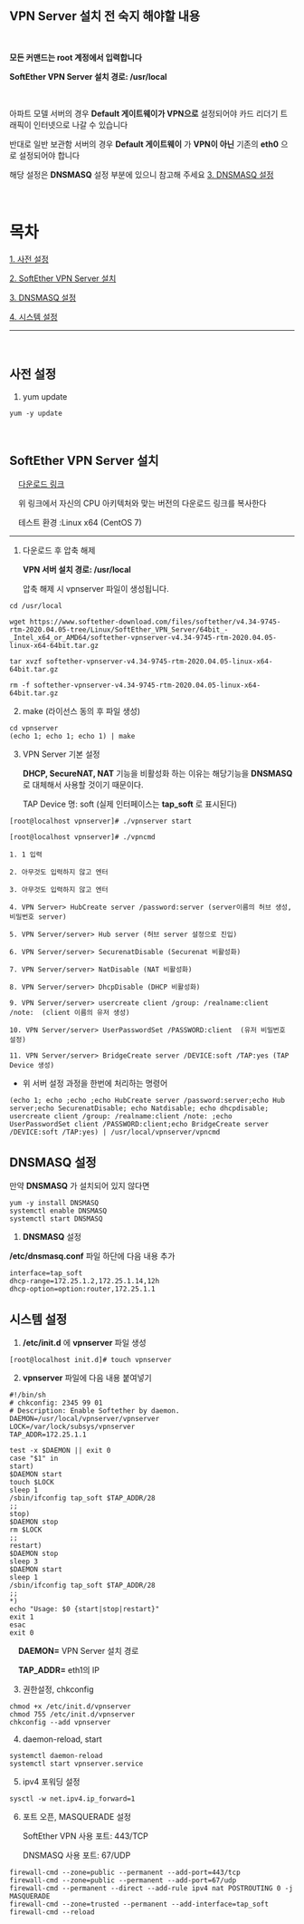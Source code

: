 ## VPN Server 설치 전 숙지 해야할 내용
&nbsp;

__모든 커맨드는 root 계정에서 입력합니다__

__SoftEther VPN Server 설치 경로: /usr/local__

&nbsp;

아파트 모델 서버의 경우 __Default 게이트웨이가 VPN으로__ 설정되어야 카드 리더기 트래픽이 인터넷으로 나갈 수 있습니다

반대로 일반 보관함 서버의 경우 __Default 게이트웨이__ 가 __VPN이 아닌__ 기존의 __eth0__ 으로 설정되어야 합니다

해당 설정은 __DNSMASQ__ 설정 부분에 있으니 참고해 주세요 
[3. DNSMASQ 설정](#DNSMASQ-설정)

&nbsp;

# 목차

[1. 사전 설정](#사전-설정)

[2. SoftEther VPN Server 설치](#SoftEther-VPN-Server-설치)

[3. DNSMASQ 설정](#DNSMASQ-설정)

[4. 시스템 설정](#시스템-설정)
- - -
&nbsp;
## 사전 설정

1. yum update
<pre>
<code>yum -y update</code>
</pre>
&nbsp;
## SoftEther VPN Server 설치
&nbsp;&nbsp;&nbsp;&nbsp;[다운로드 링크](https://www.softether-download.com/en.aspx?product=softether)

&nbsp;&nbsp;&nbsp;&nbsp;위 링크에서 자신의 CPU 아키텍처와 맞는 버전의 다운로드 링크를 복사한다

&nbsp;&nbsp;&nbsp;&nbsp;테스트 환경 :Linux x64 (CentOS 7)

- - -

1. 다운로드 후 압축 해제

    __VPN 서버 설치 경로: /usr/local__

    압축 해제 시 vpnserver 파일이 생성됩니다.

<pre>
<code>cd /usr/local

wget https://www.softether-download.com/files/softether/v4.34-9745-rtm-2020.04.05-tree/Linux/SoftEther_VPN_Server/64bit_-_Intel_x64_or_AMD64/softether-vpnserver-v4.34-9745-rtm-2020.04.05-linux-x64-64bit.tar.gz

tar xvzf softether-vpnserver-v4.34-9745-rtm-2020.04.05-linux-x64-64bit.tar.gz

rm -f softether-vpnserver-v4.34-9745-rtm-2020.04.05-linux-x64-64bit.tar.gz</code>
</pre>

2. make (라이선스 동의 후 파일 생성)
<pre>
<code>cd vpnserver
(echo 1; echo 1; echo 1) | make</code>
</pre>

3. VPN Server 기본 설정

    __DHCP, SecureNAT, NAT__ 기능을 비활성화 하는 이유는 해당기능을 __DNSMASQ__ 로 대체해서 사용할 것이기 때문이다.

    TAP Device 명: soft (실제 인터페이스는 __tap_soft__ 로 표시된다)
<pre>
<code>[root@localhost vpnserver]# ./vpnserver start

[root@localhost vpnserver]# ./vpncmd

1. 1 입력

2. 아무것도 입력하지 않고 엔터

3. 아무것도 입력하지 않고 엔터

4. VPN Server> HubCreate server /password:server (server이름의 허브 생성, 비밀번호 server)

5. VPN Server/server> Hub server (허브 server 설정으로 진입)

6. VPN Server/server> SecurenatDisable (Securenat 비활성화)

7. VPN Server/server> NatDisable (NAT 비활성화)

8. VPN Server/server> DhcpDisable (DHCP 비활성화)

9. VPN Server/server> usercreate client /group: /realname:client /note:  (client 이름의 유저 생성)

10. VPN Server/server> UserPasswordSet /PASSWORD:client  (유저 비밀번호 설정)

11. VPN Server/server> BridgeCreate server /DEVICE:soft /TAP:yes (TAP Device 생성)</code>
</pre>

* 위 서버 설정 과정을 한번에 처리하는 명령어
<pre>
<code>(echo 1; echo ;echo ;echo HubCreate server /password:server;echo Hub server;echo SecurenatDisable; echo Natdisable; echo dhcpdisable; usercreate client /group: /realname:client /note: ;echo UserPasswordSet client /PASSWORD:client;echo BridgeCreate server /DEVICE:soft /TAP:yes) | /usr/local/vpnserver/vpncmd</code>
</pre>

## DNSMASQ 설정

만약 __DNSMASQ__ 가 설치되어 있지 않다면
<pre>
<code>yum -y install DNSMASQ
systemctl enable DNSMASQ
systemctl start DNSMASQ</code>
</pre>

1. __DNSMASQ__ 설정

__/etc/dnsmasq.conf__ 파일 하단에 다음 내용 추가
<pre>
<code>interface=tap_soft
dhcp-range=172.25.1.2,172.25.1.14,12h
dhcp-option=option:router,172.25.1.1</code>
</pre>

## 시스템 설정

1. __/etc/init.d__ 에 __vpnserver__ 파일 생성
<pre>
<code>[root@localhost init.d]# touch vpnserver</code>
</pre>

2. __vpnserver__ 파일에 다음 내용 붙여넣기
<pre>
<code>#!/bin/sh
# chkconfig: 2345 99 01
# Description: Enable Softether by daemon.
DAEMON=/usr/local/vpnserver/vpnserver
LOCK=/var/lock/subsys/vpnserver
TAP_ADDR=172.25.1.1

test -x $DAEMON || exit 0
case "$1" in
start)
$DAEMON start
touch $LOCK
sleep 1
/sbin/ifconfig tap_soft $TAP_ADDR/28
;;
stop)
$DAEMON stop
rm $LOCK
;;
restart)
$DAEMON stop
sleep 3
$DAEMON start
sleep 1
/sbin/ifconfig tap_soft $TAP_ADDR/28
;;
*)
echo "Usage: $0 {start|stop|restart}"
exit 1
esac
exit 0</code>
</pre>
&nbsp;&nbsp;&nbsp;&nbsp;__DAEMON=__ VPN Server 설치 경로

&nbsp;&nbsp;&nbsp;&nbsp;__TAP_ADDR=__ eth1의 IP

3. 권한설정, chkconfig
<pre>
<code>chmod +x /etc/init.d/vpnserver
chmod 755 /etc/init.d/vpnserver
chkconfig --add vpnserver</code>
</pre>

4. daemon-reload, start
<pre>
<code>systemctl daemon-reload
systemctl start vpnserver.service</code>
</pre>

5. ipv4 포워딩 설정
<pre>
<code>sysctl -w net.ipv4.ip_forward=1</code>
</pre>

6. 포트 오픈, MASQUERADE 설정

    SoftEther VPN 사용 포트: 443/TCP

    DNSMASQ 사용 포트: 67/UDP
<pre>
<code>firewall-cmd --zone=public --permanent --add-port=443/tcp
firewall-cmd --zone=public --permanent --add-port=67/udp
firewall-cmd --permanent --direct --add-rule ipv4 nat POSTROUTING 0 -j MASQUERADE
firewall-cmd --zone=trusted --permanent --add-interface=tap_soft
firewall-cmd --reload</code>
</pre>